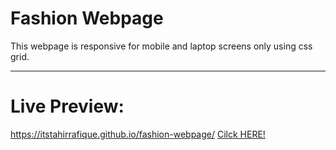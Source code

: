 # Fashion Webpage
This webpage is responsive for mobile and laptop screens only using css grid.  
<hr>

# Live Preview:
https://itstahirrafique.github.io/fashion-webpage/
<a href="https://itstahirrafique.github.io/fashion-webpage/" >Cilck HERE! </a>
